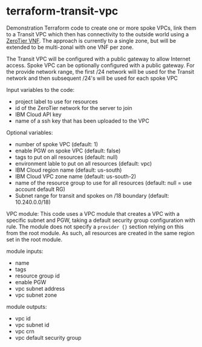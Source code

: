 # terraform-transit-vpc

Demonstration Terraform code to create one or more spoke VPCs, link them to a Transit VPC which then has connectivity to the outside world using a [ZeroTier VNF](https://github.com/timroster/terraform-vsi-zerotier-edge.git). The approach is currently to a single zone, but will be extended to be multi-zonal with one VNF per zone.

The Transit VPC will be configured with a public gateway to allow Internet access. Spoke VPC can be optionally configured with a public gateway. For the provide network range, the first /24 network will be used for the Transit network and then subsequent /24's will be used for each spoke VPC

Input variables to the code:

* project label to use for resources
* id of the ZeroTier network for the server to join
* IBM Cloud API key
* name of a ssh key that has been uploaded to the VPC

Optional variables:

* number of spoke VPC (default: 1)
* enable PGW on spoke VPC (default: false)
* tags to put on all resources (default: null)
* environment lable to put on all resources (default: vpc)
* IBM Cloud region name (default: us-south)
* IBM Cloud VPC zone name (default: us-south-2)
* name of the resource group to use for all resources (default: null = use account default RG)
* Subnet range for transit and spokes on /18 boundary (default: 10.240.0.0/18)

VPC module: This code uses a VPC module that creates a VPC with a specific subnet and PGW, taking a default security group configuration with rule. The module does not specify a `provider {}` section relying on this from the root module. As such, all resources are created in the same region set in the root module.

module inputs:

* name
* tags
* resource group id
* enable PGW
* vpc subnet address
* vpc subnet zone

module outputs:

* vpc id
* vpc subnet id
* vpc crn
* vpc default security group

